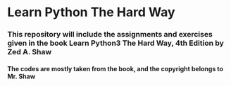 # Learn Python The Hard Way

### This repository will include the assignments and exercises given in the book Learn Python3 The Hard Way, 4th Edition by Zed A. Shaw

#### The codes are mostly taken from the book, and the copyright belongs to Mr. Shaw
